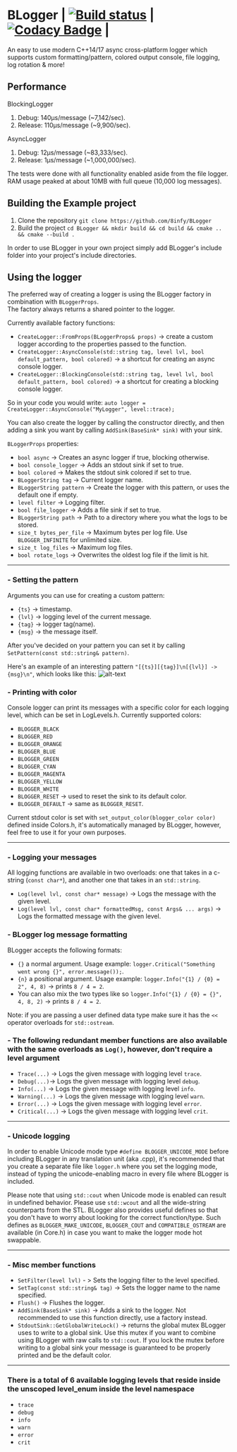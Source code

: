 # BLogger | [![Build status](https://ci.appveyor.com/api/projects/status/nbwtd4mu4cjmnjcm?svg=true)](https://ci.appveyor.com/project/8infy/blogger) | [![Codacy Badge](https://api.codacy.com/project/badge/Grade/19f939802f724ad4a53854068325f0a3)](https://www.codacy.com/app/8infy/BLogger?utm_source=github.com&amp;utm_medium=referral&amp;utm_content=8infy/BLogger&amp;utm_campaign=Badge_Grade) |

An easy to use modern C++14/17 async cross-platform logger which supports custom formatting/pattern, colored output console, file logging, log rotation & more!

## Performance
BlockingLogger
1. Debug: 140μs/message (~7,142/sec).
2. Release: 110μs/message (~9,900/sec).  

AsyncLogger
1. Debug: 12μs/message (~83,333/sec).
2. Release: 1μs/message (~1,000,000/sec).

The tests were done with all functionality enabled aside from the file logger.  
RAM usage peaked at about 10MB with full queue (10,000 log messages).

## Building the Example project
1. Clone the repository `git clone https://github.com/8infy/BLogger`
2. Build the project `cd BLogger && mkdir build && cd build && cmake .. && cmake --build .` 

In order to use BLogger in your own project simply add BLogger's include folder into your project's include directories.
## Using the logger  
The preferred way of creating a logger is using the BLogger factory in combination with `BLoggerProps`.  
The factory always returns a shared pointer to the logger.  

Currently available factory functions:
-   `CreateLogger::FromProps(BLoggerProps& props)` -> create a custom logger according to the properties passed to the function.
-   `CreateLogger::AsyncConsole(std::string tag, level lvl, bool default_pattern, bool colored)` -> a shortcut for creating an async console logger.
-   `CreateLogger::BlockingConsole(std::string tag, level lvl, bool default_pattern, bool colored)` -> a shortcut for creating a blocking console logger.

So in your code you would write: `auto logger = CreateLogger::AsyncConsole("MyLogger", level::trace);`  

You can also create the logger by calling the constructor directly, and then adding a sink you want by calling `AddSink(BaseSink* sink)` with your sink.

`BLoggerProps` properties:
-   `bool async` -> Creates an async logger if true, blocking otherwise.
-   `bool console_logger` -> Adds an stdout sink if set to true.
-   `bool colored` -> Makes the stdout sink colored if set to true.
-   `BLoggerString tag` -> Current logger name.
-   `BLoggerString pattern` -> Create the logger with this pattern, or uses the default one if empty.
-   `level filter` -> Logging filter.
-   `bool file_logger` -> Adds a file sink if set to true.
-   `BLoggerString path` -> Path to a directory where you what the logs to be stored.
-   `size_t bytes_per_file` -> Maximum bytes per log file. Use `BLOGGER_INFINITE` for unlimited size.
-   `size_t log_files` -> Maximum log files.
-   `bool rotate_logs` -> Overwrites the oldest log file if the limit is hit.

---
### - Setting the pattern  
Arguments you can use for creating a custom pattern:
-   `{ts}` -> timestamp.
-   `{lvl}` -> logging level of the current message.
-   `{tag}` -> logger tag(name).
-   `{msg}` -> the message itself.  

After you've decided on your pattern you can set it by calling `SetPattern(const std::string& pattern)`.

Here's an example of an interesting pattern `"[{ts}][{tag}]\n[{lvl}] -> {msg}\n"`, which looks like this:
![alt-text](https://i.ibb.co/w0yfBcL/BLogger.png)

### - Printing with color
Console logger can print its messages with a specific color for each logging level, which can be set in LogLevels.h.
Currently supported colors:
-   `BLOGGER_BLACK`
-   `BLOGGER_RED`
-   `BLOGGER_ORANGE`
-   `BLOGGER_BLUE`
-   `BLOGGER_GREEN`
-   `BLOGGER_CYAN`
-   `BLOGGER_MAGENTA`
-   `BLOGGER_YELLOW`
-   `BLOGGER_WHITE`
-   `BLOGGER_RESET` -> used to reset the sink to its default color.
-   `BLOGGER_DEFAULT` -> same as `BLOGGER_RESET`.

Current stdout color is set with `set_output_color(blogger_color color)` defined inside Colors.h, it's automatically managed by BLogger, however, feel free to use it for your own purposes.  

---
### - Logging your messages
All logging functions are available in two overloads: one that takes in a c-string (`const char*`), and another one that takes in an `std::string`.
-   `Log(level lvl, const char* message)` -> Logs the message with the given level.  
-   `Log(level lvl, const char* formattedMsg, const Args& ... args)` -> Logs the formatted message with the given level.

### - BLogger log message formatting
BLogger accepts the following formats:
-   `{}` a normal argument. Usage example: `logger.Critical("Something went wrong {}", error.message());`.
-   `{n}` a positional argument. Usage example: `logger.Info("{1} / {0} = 2", 4, 8)` -> prints `8 / 4 = 2`.
-   You can also mix the two types like so `logger.Info("{1} / {0} = {}", 4, 8, 2)` -> prints `8 / 4 = 2`.  

Note: if you are passing a user defined data type make sure it has the `<<` operator overloads for `std::ostream`.

### - The following redundant member functions are also available with the same overloads as `Log()`, however, don't require a level argument
-   `Trace(...)` -> Logs the given message with logging level `trace`.
-   `Debug(...)`-> Logs the given message with logging level `debug`.
-   `Info(...)` -> Logs the given message with logging level `info`.
-   `Warning(...)` -> Logs the given message with logging level `warn`.
-   `Error(...)` -> Logs the given message with logging level `error`.
-   `Critical(...)` -> Logs the given message with logging level `crit`.
--- 
### - Unicode logging
In order to enable Unicode mode type `#define BLOGGER_UNICODE_MODE` before including BLogger in any translation unit (aka .cpp), it's recommended that you create a separate file like `logger.h` where you set the logging mode, instead of typing the unicode-enabling macro in every file where BLogger is included.

Please note that using `std::cout` when Unicode mode is enabled can result in undefined behavior. Please use `std::wcout` and all the wide-string counterparts from the STL. BLogger also provides useful defines so that you don't have to worry about looking for the correct function/type. Such defines as `BLOGGER_MAKE_UNICODE`, `BLOGGER_COUT` and `COMPATIBLE_OSTREAM` are available (in Core.h) in case you want to make the logger mode hot swappable.

---
### - Misc member functions
-   `SetFilter(level lvl)` - > Sets the logging filter to the level specified.
-   `SetTag(const std::string& tag)` -> Sets the logger name to the name specified.
-   `Flush()` -> Flushes the logger.
-   `AddSink(BaseSink* sink)` -> Adds a sink to the logger. Not recommended to use this function directly, use a factory instead.
-   `StdoutSink::GetGlobalWriteLock()` -> returns the global mutex BLogger uses to write to a global sink. Use this mutex if you want to combine using BLogger with raw calls to `std::cout`. If you lock the mutex before writing to a global sink your message is guaranteed to be properly printed and be the default color.
---
### There is a total of 6 available logging levels that reside inside the unscoped level_enum inside the level namespace
-   `trace`
-   `debug`
-   `info`
-   `warn`
-   `error`
-   `crit`
